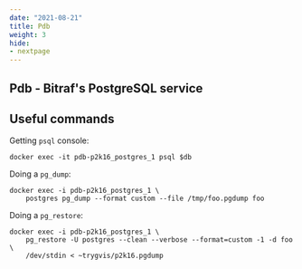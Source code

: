 ```yaml
---
date: "2021-08-21"
title: Pdb
weight: 3
hide:
- nextpage
---
```


## Pdb - Bitraf's PostgreSQL service

## Useful commands

Getting `psql` console:

    docker exec -it pdb-p2k16_postgres_1 psql $db

Doing a `pg_dump`:

    docker exec -i pdb-p2k16_postgres_1 \
        postgres pg_dump --format custom --file /tmp/foo.pgdump foo 

Doing a `pg_restore`:

    docker exec -i pdb-p2k16_postgres_1 \
        pg_restore -U postgres --clean --verbose --format=custom -1 -d foo \
        /dev/stdin < ~trygvis/p2k16.pgdump


